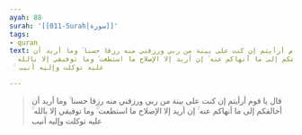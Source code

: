 ```yaml
---
ayah: 88
surah: '[[011-Surah|سورة]]'
tags:
- quran
text: قال يا قوم أرأيتم إن كنت على بينة من ربي ورزقني منه رزقا حسنا ۚ وما أريد أن
  أخالفكم إلى ما أنهاكم عنه ۚ إن أريد إلا الإصلاح ما استطعت ۚ وما توفيقي إلا بالله
  ۚ عليه توكلت وإليه أنيب

---
```

> قال يا قوم أرأيتم إن كنت على بينة من ربي ورزقني منه رزقا حسنا ۚ وما أريد أن أخالفكم إلى ما أنهاكم عنه ۚ إن أريد إلا الإصلاح ما استطعت ۚ وما توفيقي إلا بالله ۚ عليه توكلت وإليه أنيب
